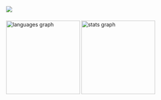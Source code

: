 ###

<div>
  <img src="https://profile-counter.glitch.me/aungphyo-dev/count.svg?"  />
</div>

###
<img src="https://github-readme-stats.vercel.app/api/top-langs?username=aungphyo-dev&locale=en&layout=compact&card_width=320&langs_count=12&theme=dracula&hide_border=true&order=2" height="200" alt="languages graph"  /> <img src="https://github-readme-stats.vercel.app/api?username=aungphyo-dev&hide_title=false&hide_rank=false&show_icons=true&include_all_commits=true&count_private=true&disable_animations=false&theme=dracula&locale=en&hide_border=true&order=1" height="200" alt="stats graph"  />



###

